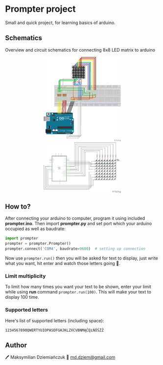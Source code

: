 # Prompter project
Small and quick project, for learning basics of arduino.

## Schematics

<p align="left">
Overview and circuit schematics for connecting 8x8 LED matrix to arduino
</p>

<p align="center">
<img alt="Prompter_bb.png" height="50%" src="Prompter_bb.png" width="50%"/>

<img alt="Prompter_schem.png" height="50%" src="Prompter_schem.png" width="50%"/>
</p>

## How to?

After connecting your arduino to computer, program it using included **prompter.ino**.
Then import **prompter.py** and set port which your arduino occupied as well as baudrate:
```python
import prompter
prompter = prompter.Prompter()
prompter.connect('COM4', baudrate=9600)  # setting up connection
```

Now use ```prompter.run()``` then you will be asked for text to display, just write what you want,
hit enter and watch those letters going :eyes:.

### Limit multiplicity

To limit how many times you want your text to be shown, enter your limit while using **run** command 
```prompter.run(100)```. This will make your text to display 100 time.

### Supported letters

Here's list of supported letters (including space):
```
1234567890QWERTYUIOPASDFGHJKLZXCVBNMĄĆĘŁŃÓŚŻŹ
```

## Author

:pen: Maksymilian Dziemiańczuk  :email: md.dziem@gmail.com